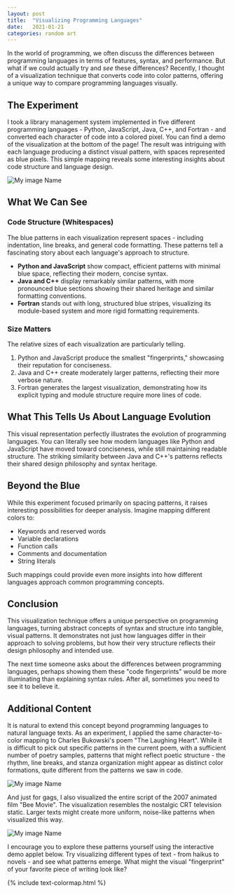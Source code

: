 ```yaml
---
layout: post
title:  "Visualizing Programming Languages"
date:   2021-01-21
categories: random art
---
```


In the world of programming, we often discuss the differences between programming languages in terms of features, syntax, and performance. But what if we could actually try and *see* these differences? Recently, I thought of a visualization technique that converts code into color patterns, offering a unique way to compare programming languages visually.

## The Experiment

I took a library management system implemented in five different programming languages - Python, JavaScript, Java, C++, and Fortran - and converted each character of code into a colored pixel. You can find a demo of the visualization at the bottom of the page! The result was intriguing with each language producing a distinct visual pattern, with spaces represented as blue pixels. This simple mapping reveals some interesting insights about code structure and language design.

![My image Name](/blog/assets/images/color_letters/languages.png)

## What We Can See

### Code Structure (Whitespaces)
The blue patterns in each visualization represent spaces - including indentation, line breaks, and general code formatting. These patterns tell a fascinating story about each language's approach to structure.

- **Python and JavaScript** show compact, efficient patterns with minimal blue space, reflecting their modern, concise syntax.
- **Java and C++** display remarkably similar patterns, with more pronounced blue sections showing their shared heritage and similar formatting conventions.
- **Fortran** stands out with long, structured blue stripes, visualizing its module-based system and more rigid formatting requirements.

### Size Matters
The relative sizes of each visualization are particularly telling.

1. Python and JavaScript produce the smallest "fingerprints," showcasing their reputation for conciseness.
2. Java and C++ create moderately larger patterns, reflecting their more verbose nature.
3. Fortran generates the largest visualization, demonstrating how its explicit typing and module structure require more lines of code.

## What This Tells Us About Language Evolution

This visual representation perfectly illustrates the evolution of programming languages. You can literally see how modern languages like Python and JavaScript have moved toward conciseness, while still maintaining readable structure. The striking similarity between Java and C++'s patterns reflects their shared design philosophy and syntax heritage.

## Beyond the Blue

While this experiment focused primarily on spacing patterns, it raises interesting possibilities for deeper analysis. Imagine mapping different colors to:
- Keywords and reserved words
- Variable declarations
- Function calls
- Comments and documentation
- String literals

Such mappings could provide even more insights into how different languages approach common programming concepts.

## Conclusion

This visualization technique offers a unique perspective on programming languages, turning abstract concepts of syntax and structure into tangible, visual patterns. It demonstrates not just how languages differ in their approach to solving problems, but how their very structure reflects their design philosophy and intended use.

The next time someone asks about the differences between programming languages, perhaps showing them these "code fingerprints" would be more illuminating than explaining syntax rules. After all, sometimes you need to see it to believe it.

## Additional Content

It is natural to extend this concept beyond programming languages to natural language texts. As an experiment, I applied the same character-to-color mapping to Charles Bukowski's poem "The Laughing Heart". While it is difficult to pick out specific patterns in the current poem, with a sufficient number of poetry samples, patterns that might reflect poetic structure - the rhythm, line breaks, and stanza organization might appear as distinct color formations, quite different from the patterns we saw in code.

![My image Name](/blog/assets/images/color_letters/the_laughing_heart.png)

And just for gags, I also visualized the entire script of the 2007 animated film "Bee Movie". The visualization resembles the nostalgic CRT television static. Larger texts might create more uniform, noise-like patterns when visualized this way.

![My image Name](/blog/assets/images/color_letters/bee_movie.png)

I encourage you to explore these patterns yourself using the interactive demo applet below. Try visualizing different types of text - from haikus to novels - and see what patterns emerge. What might the visual "fingerprint" of your favorite piece of writing look like?

{% include text-colormap.html %}

